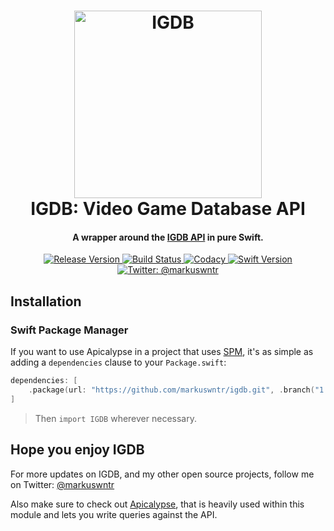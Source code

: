 <!-- markdownlint-disable MD002 MD033 MD041 -->
<h1 align="center">
  <a href="https://github.com/markuswntr/igdb">
    <img src="https://www.igdb.com/mstile-310x310.png" width="300" max-width="50%" alt="IGDB" />
  </a>
  <br>IGDB: Video Game Database API<br>
</h1>

<h4 align="center">
    A wrapper around the <a href="https://www.igdb.com/api">IGDB API</a> in pure Swift.
</h4>

<p align="center">
    <a href="https://github.com/markuswntr/igdb/releases">
        <img src="https://img.shields.io/github/release/markuswntr/igdb.svg" alt="Release Version" />
    </a>
    <a href="https://travis-ci.com/markuswntr/igdb">
        <img src="https://travis-ci.com/markuswntr/igdb.svg?branch=master" alt="Build Status" />
    </a>
    <a href="https://www.codacy.com/app/markuswntr/igdb">
        <img src="https://api.codacy.com/project/badge/Grade/d17a7b58072f420ea719f27c94957cc0" alt="Codacy" />
    </a>
    <a href="https://swift.org">
        <img src="https://img.shields.io/badge/Swift-4.2-red.svg" alt="Swift Version" />
    </a>
    <a href="https://twitter.com/markuswntr">
        <img src="https://img.shields.io/badge/contact-@markuswntr-5AA9E7.svg" alt="Twitter: @markuswntr" />
    </a>
</p>
<!-- markdownlint-enable MD033 -->

## Installation

### Swift Package Manager

If you want to use Apicalypse in a project that uses [SPM](https://swift.org/package-manager/),
it's as simple as adding a `dependencies` clause to your `Package.swift`:

``` swift
dependencies: [
    .package(url: "https://github.com/markuswntr/igdb.git", .branch("1.0.0"))
]
```

> Then `import IGDB` wherever necessary.

## Hope you enjoy IGDB

For more updates on IGDB, and my other open source projects,
follow me on Twitter: [@markuswntr](https://www.twitter.com/markuswntr)

Also make sure to check out [Apicalypse](https://github.com/markuswntr/apicalypse), that is heavily used within this module and lets you write queries against the API.
